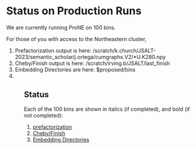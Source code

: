 # Status on Production Runs

We are currently running ProNE on 100 bins.
<p>
For those of you with access to the Northeastern cluster,
<ol>
<li>
Prefactorization output is here: /scratch/k.church/JSALT-2023/semantic_scholar/j.ortega/cumgraphs.V2/*U.K280.npy</li>
<li>Cheby/Finish output is here: /scratch/irving.b/JSALT/last_finish</li>
<li>Embedding Directories are here: $proposed/bins<li>
<ol>
<h2>Status</h2>
Each of the 100 bins are shown in italics (if completed), and bold (if not completed):
<ol>
<li><a href="prefactorication.md">prefactorization</a></li>
<li><a href="cheby.md">Cheby/Finish</a></li>
<li><a href="bins.md">Embedding Directories</a></li>
</ol>
